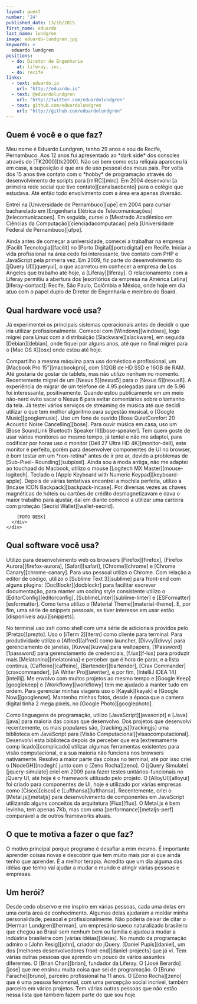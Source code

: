 ```yaml
---
layout: guest
number: '24'
published_date: 13/10/2015
first_name: eduardo
last_name: lundgren
image: eduardo-lundgren.jpg
keywords: >
  eduardo lundgren
positions:
  - do: Diretor de Engenharia
    at: liferay, inc.
  - do: recife
links:
  - text: eduardo.io
    url: "http://eduardo.io"
  - text: @eduardolundgren
    url: "http://twitter.com/eduardolundgren"
  - text: github.com/eduardolundgren
    url: "http://github.com/eduardolundgren"
---
```

<section class="question">
  <div class="wrapper">
    <div class="question-title-area">
      <h2 class="question-title">Quem é você e o que faz?</h2>
    </div>
    <div class="question-content-area">
      <div class="question-content text">
        <p>
        Meu nome é Eduardo Lundgren, tenho 29 anos e sou de Recife, Pernambuco.
        Aos 12 anos fui apresentado ao *dark side* dos consoles através do
        [TK2000][tk2000]. Não sei bem como esta relíquia apareceu lá em casa, a
        suposição é que era de uso pessoal dos meus pais. Por volta dos 15 anos
        tive contato com o *hobby* de programação através do desenvolvimento de
        scripts para [mIRC][mirc]. Em 2004 desenvolvi
        [a primeira rede social que tive contato][canalsaobento] para o colégio
        que estudava. Até então todo envolvimento com a área era apenas
        diversão.
        </p>
        <p>
        Entrei na [Universidade de Pernambuco][upe] em 2004 para cursar
        bacharelado em
        [Engenharia Elétrica de Telecomunicações][telecomunicacoes]. Em seguida,
        cursei o
        [Mestrado Acadêmico em Ciências da Computação][cienciadacomputacao] pela
        [Universidade Federal de Pernambuco][ufpe].
        </p>
        <p>
        Ainda antes de começar a universidade, comecei a trabalhar na empresa
        [Facilit Tecnologia][facilit] no [Porto Digital][portodigital] em
        Recife. Iniciar a vida profissional na área cedo foi interessante, tive
        contato com PHP e JavaScript pela primeira vez. Em 2009, fiz parte do
        desenvolvimento do [jQuery UI][jqueryui], o que acarretou em conhecer a
        empresa de Los Angeles que trabalho até hoje, a [Liferay][liferay]. O
        relacionamento com a Liferay permitiu a abertura dos
        [escritórios da empresa na América Latina][liferay-contact]: Recife, São
        Paulo, Colômbia e México, onde hoje em dia atuo com o papel duplo de
        Diretor de Engenharia e membro do Board.
        </p>
      </div>
    </div>
  </div>
</section>

[tk2000]: https://pt.wikipedia.org/wiki/TK2000
[mirc]: http://mirc.com
[canalsaobento]: https://web.archive.org/web/20040406203747/http://www.canalsaobento.com/
[upe]: http://upe.br
[telecomunicacoes]: http://www.upe.br/portal_antigo/cursos-presenciais-de-graduacao/tecnologias/bacharelado-em-engenharia-eletrica-de-telecomunicacoes/
[cienciadacomputacao]: http://www2.cin.ufpe.br/site/secao.php?s=3&c=115
[ufpe]: https://www.ufpe.br
[facilit]: http://facilit.com.br/
[portodigital]: http://www.portodigital.org
[jqueryui]: https://github.com/jquery/jquery-ui/graphs/contributors
[liferay]: http://liferay.com
[liferay-contact]: http://www.liferay.com/contact-us

<section class="question">
  <div class="wrapper">
    <div class="question-title-area">
      <h2 class="question-title">Qual hardware você usa?</h2>
    </div>
    <div class="question-content-area">
      <div class="question-content text">
        <p>
        Já experimentei os principais sistemas operacionais antes de decidir o
        que iria utilizar profissionalmente. Comecei com [Windows][windows],
        logo migrei para Linux com a distribuição [Slackware][slackware], em
        seguida [Debian][debian], onde fiquei por alguns anos, até que no final
        migrei para o [Mac OS X][osx] onde estou até hoje.
        </p>
        <p>
        Compartilho a mesma máquina para uso doméstico e profissional, um
        [Macbook Pro 15”][macbookpro], com 512GB de HD SSD e 16GB de RAM. Até
        gostaria de gostar de tablets, mas não utilizo nenhum no momento.
        Recentemente migrei de um [Nexus 5][nexus5] para o [Nexus 6][nexus6]. A
        experiência de migrar de um telefone de 4.95 polegadas para um de 5.96
        foi interessante, positivamente. Quando estou publicamente em um meio
        não-nerd evito sacar o Nexus 6 para evitar comentários sobre o tamanho
        da tela. Já testei vários serviços de streaming de música até que decidi
        utilizar o que tem melhor algoritmo para sugestão musical, o
        [Google Music][googlemusic]. Uso um fone de ouvido
        [Bose QuietComfort 20 Acoustic Noise Cancelling][bose]. Para ouvir
        música em casa, uso um
        [Bose SoundLink Bluetooth Speaker III][bose-speaker]. Tem quem goste de
        usar vários monitores ao mesmo tempo, já tentei e não me adaptei, para
        codificar por horas uso o monitor [Dell 27 Ultra HD 4K][monitor-dell],
        este monitor é perfeito, porém para desenvolver componentes de UI no
        browser, é bom testar em um *non-retina* antes de ir pro ar, devido a
        problemas de [Sub-Pixel- Rounding][subpixel]. Ainda sou à moda antiga,
        não me adaptei ao touchpad do Macbook, utilizo o mouse
        [Logitech MX Master][mouse-logitech]. Teclado o
        [Apple Keyboard with Numeric Keypad][keyboard-apple]. Depois de várias
        tentativas encontrei a mochila perfeita, utilizo a
        [Incase ICON Backpack][backpack-incase]. Por diversas vezes as chaves
        magnéticas de hóteis ou cartões de crédito desmagnetizavam e dava o
        maior trabalho para ajustar, dai em diante comecei a utilizar uma
        carteira com proteção [Secrid Wallet][wallet-secrid].
        </p>

        [FOTO DESK]
      </div>
    </div>
  </div>
</section>

[windows]: http://windows.microsoft.com/
[slackware]: http://www.slackware.com
[debian]: https://www.debian.org
[osx]: http://www.apple.com/osx/
[macbookpro]: http://www.apple.com/macbook-pro/
[nexus5]: http://www.google.com/nexus/5/
[nexus6]: http://www.google.com/nexus/6/
[googlemusic]: http://music.google.com
[bose]: https://www.bose.com/products/headphones/earphones/quietcomfort-20-acoustic-noise-cancelling-headphones.html
[bose-speaker]: https://www.bose.com/products/speakers/wireless_speakers/soundlink-bluetooth-speaker-iii.html
[monitor-dell]: http://accessories.us.dell.com/sna/productdetail.aspx?c=us&cs=19&l=en&sku=210-ADOF
[subpixel]: http://ejohn.org/blog/sub-pixel-problems-in-css/
[mouse-logitech]: http://www.logitech.com/en-us/product/mx-master?crid=7
[keyboard-apple]: http://www.apple.com/shop/product/MB110LL/B/apple-keyboard-with-numeric-keypad-english-usa
[backpack-incase]: https://www.incase.com/shop/bags/incase-icon-pack/
[wallet-secrid]: https://www.secrid.com/product/id/4/item/39/slimwallet-vintage-brown

<section class="question">
  <div class="wrapper">
    <div class="question-title-area">
      <h2 class="question-title">Qual software você usa?</h2>
    </div>
    <div class="question-content-area">
      <div class="question-content text">
        <p>
        Utilizo para desenvolvimento web os browsers [Firefox][firefox],
        [Firefox Aurora][firefox-aurora], [Safari][safari], [Chrome][chrome] e
        [Chrome Canary][chrome-canary]. Para uso pessoal utilizo o Chrome. Com
        relação a editor de código, utilizo o [Sublime Text 3][sublime] para
        front-end com alguns plugins: [DocBlockr][docblockr] para facilitar
        escrever documentação, para manter um coding style consistente utilizo o
        [EditorConfig][editorconfig], [SublimeLinter][sublime-linter] e
        [ESFormatter][esformatter]. Como tema utilizo o
        [Material Theme][material-theme]. E, por fim, uma série de snippets
        pessoais, se tiver interesse em usar estão [disponíveis aqui][snippets].
        </p>
        <p>
        No terminal uso zsh como shell com uma série de adicionais providos pelo
        [Pretzo][prezto]. Uso o [iTerm 2][iterm] como cliente para terminal.
        Para produtividade utilizo o [Alfred][alfred] como launcher,
        [Divvy][divvy] para gerenciamento de janelas, [Kuvva][kuvva] para
        wallpapers, [1Password][1password] para gerenciamento de credenciais,
        [f.lux][f-lux] para produzir mais [Melatonina][melatonina] e perceber
        que é hora de parar, e a lista continua, [Caffeine][caffeine],
        [Bartender][bartender], [Crax Commander][craxcommander],
        [iA Writer Pro][iawriter], e por fim, [IntelliJ IDEA 14][intellij]. Me
        envolvo com muitos projetos ao mesmo tempo e [Google Keep][googlekeep] e
        [Workflowy][workflowy] tem me ajudado a manter tudo em ordem. Para
        gerenciar minhas viagens uso o [Kayak][kayak] e [Google Now][googlenow].
        Mantenho minhas fotos, desde a época que a camera digital tinha 2 mega
        pixels, no [Google Photo][googlephoto].
        </p>
        <p>
        Como linguagens de programação, utilizo [JavaScript][javascript] e
        [Java][java] para maioria das coisas que desenvolvo. Dos projetos que
        desenvolvi recentemente, os mais populares são,
        [tracking.js][trackingjs] uma biblioteca em JavaScript para
        [Visão Computacional][visaocomputacional]. Desenvolvi esta biblioteca
        depois de perceber que era [extremamente comp licado][complicado]
        utilizar algumas ferramentas existentes para visão computacional, e a
        sua maioria não funciona nos browsers nativamente. Resolvo a maior parte
        das coisas no terminal, até por isso criei o [NodeGH][nodegh] junto com
        o [Zeno Rocha][zeno]. O [jQuery Simulate][jquery-simulate] criei em 2009
        para fazer testes unitários-funcionais no jQuery UI, até hoje é o
        framework utilizado pelo projeto. O [AlloyUI][alloyui] foi criado para
        componentes de UI, hoje é utilizado por várias empresas como
        [Cisco][cisco] e [Lufthansa][lufthansa]. Recentemente, criei o
        [Metal.js][metaljs] para desenvolvimento de componentes em JavaScript
        utilizando alguns conceitos da arquitetura [Flux][flux]. O Metal.js é
        bem levinho, tem apenas 7Kb, mas com uma [performance][metaljs-perf]
        comparável a de outros frameworks atuais.
        </p>
      </div>
    </div>
  </div>
</section>

[firefox]: https://www.mozilla.org/en-US/firefox/new/
[firefox-aurora]: http://www.mozilla.org/en-US/firefox/aurora/
[safari]: http://www.apple.com/safari/
[chrome]: http://www.google.com/chrome/
[chrome-canary]: https://www.google.com/chrome/browser/canary.html
[sublime]: http://sublimetext.com/
[docblockr]: https://packagecontrol.io/search/DocBlockr
[editorconfig]: https://packagecontrol.io/packages/EditorConfig
[sublime-linter]: https://packagecontrol.io/packages/SublimeLinter
[esformatter]: https://packagecontrol.io/packages/EsFormatter
[material-theme]: https://packagecontrol.io/packages/Material%20Theme
[snippets]: https://github.com/eduardolundgren/snippets
[prezto]: https://github.com/sorin-ionescu/prezto
[iterm]: http://www.iterm2.com/
[alfred]: http://alfredapp.com/
[divvy]: http://mizage.com/divvy/
[kuvva]: https://www.kuvva.com/
[1password]: https://agilebits.com/onepassword
[f-lux]: https://justgetflux.com/
[melatonina]: https://en.wikipedia.org/wiki/Melatonin
[caffeine]: http://lightheadsw.com/caffeine/
[bartender]: http://www.macbartender.com/
[craxcommander]: http://crax.soft4u2.com/
[iawriter]: https://ia.net/writer/mac/
[intellij]: https://www.jetbrains.com/idea/
[googlekeep]: http://keep.google.com
[workflowy]: https://workflowy.com/
[kayak]: http://www.kayak.com/
[googlenow]: http://www.google.com/landing/now/
[googlephotos]: https://photos.google.com/
[javascript]: https://en.wikipedia.org/wiki/JavaScript
[java]: https://www.java.com/
[trackingjs]: http://trackingjs.com
[visaocomputacional]: https://pt.wikipedia.org/wiki/Vis%C3%A3o_computacional
[complicado]: http://docs.opencv.org/doc/tutorials/objdetect/cascade_classifier/cascade_classifier.html
[nodegh]: http://nodegh.io/
[zeno]: http://twitter.com/zenorocha
[jquery-simulate]: https://github.com/eduardolundgren/jquery-simulate
[alloyui]: http://alloyui.com/
[cisco]: http://developer.cisco.com/
[lufthansa]: http://www.lufthansa-flight-training.com/en/home
[metaljs]: http://metaljs.com/
[flux]: https://facebook.github.io/flux/docs/overview.html
[metaljs-perf]: http://metaljs.com/docs/performance.html

<section class="question">
  <div class="wrapper">
    <div class="question-title-area">
      <h2 class="question-title">O que te motiva a fazer o que faz?</h2>
    </div>
    <div class="question-content-area">
      <div class="question-content text">
        <p>
        O motivo principal porque programo é desafiar a mim mesmo. É importante
        aprender coisas novas e descobrir que tem muito mais por ai que ainda
        tenho que aprender. É a melhor terapia. Acredito que um dia alguma das
        idéias que tenho vai ajudar a mudar o mundo e atingir várias pessoas e
        empresas.
        </p>
      </div>
    </div>
  </div>
</section>

<section class="question">
  <div class="wrapper">
    <div class="question-title-area">
      <h2 class="question-title">Um herói?</h2>
    </div>
    <div class="question-content-area">
      <div class="question-content text">
        <p>
        Desde cedo observo e me inspiro em várias pessoas, cada uma delas em uma
        certa área de conhecimento. Algumas delas ajudaram a moldar minha
        personalidade, pessoal e profissionalmente. Não poderia deixar de citar
        o [Herman Lundgren][herman], um empresário sueco naturalizado brasileiro
        que chegou ao Brasil sem nenhum bem ou família e ajudou a mudar a
        indústria brasileira com [várias idéias][ideias]. No mundo da
        programação admiro o [John Resig][john], criador do jQuery.
        [Daniel Pupis][daniel], um dos
        [melhores desenvolvedores front-end][daniel-projects] que já vi. Tem
        várias outras pessoas que aprendo um pouco de vários assuntos
        diferentes. O [Brian Chan][brian], fundador da Liferay. O
        [José Berardo][jose] que me ensinou muita coisa que sei de programação.
        O [Bruno Farache][bruno], parceiro profissional ha 11 anos. O
        [Zeno Rocha][zeno] que é uma pessoa fenomenal, com uma percepção social
        incrível, também parceiro em vários projetos. Tem várias outras pessoas
        que não estão nessa lista que também fazem parte do que sou hoje.
        </p>
      </div>
    </div>
  </div>
</section>

[herman]: https://pt.wikipedia.org/wiki/Herman_Theodor_Lundgren
[ideias]: http://www.usp.br/pioneiros/n/vol3.php
[john]: https://en.wikipedia.org/wiki/John_Resig
[daniel]: http://pupius.co.uk/blog/
[daniel-projects]: http://pupius.co.uk/projects/
[brian]: http://twitter.com/brianchandotcom
[jose]: https://twitter.com/joseberardo
[bruno]: http://twitter.com/bfarache
